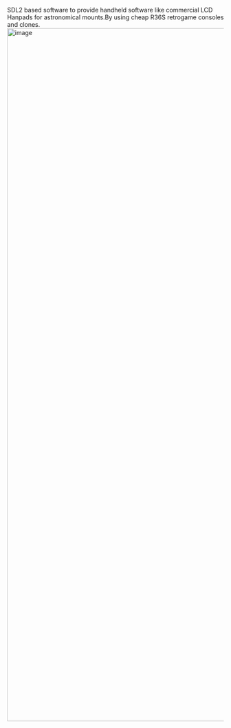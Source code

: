 SDL2 based software to provide handheld software like  commercial LCD Hanpads for astronomical mounts.By using cheap R36S retrogame consoles and clones.
<img width="936" height="1610" alt="image" src="https://github.com/user-attachments/assets/c3083826-8e98-4280-b6e7-7817207eeb90" />


